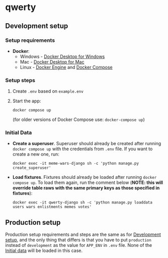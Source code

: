 # qwerty


## Development setup

### Setup requirements

- **Docker**:
    - Windows - [Docker Desktop for Windows](https://docs.docker.com/docker-for-windows/install/)
    - Mac - [Docker Desktop for Mac](https://docs.docker.com/docker-for-mac/install/)
    - Linux - [Docker Engine](https://docs.docker.com/engine/install/#server)
      and [Docker Compose](https://docs.docker.com/compose/install/)

### Setup steps

1. Create `.env` based on `example.env`
2. Start the app:

   `docker compose up`

   (for older versions of Docker Compose use: `docker-compose up`)

### Initial Data

- **Create a superuser**. Superuser should already be created after running `docker compose up`
  with the credentials from `.env` file. If you want to create a new one, run:

  `docker exec -it meme-wars-django sh -c 'python manage.py create_superuser'`


- **Load fixtures**. Fixtures should already be loaded after running `docker compose up`.
  To load them again, run the comment below (**NOTE: this will override table raws with the same
  primary keys as those specified in fixtures**):

  `docker exec -it qwerty-django sh -c 'python manage.py loaddata users wars enlistments memes votes'`


## Production setup

Production setup requirements and steps are the same as for [Development setup](#development-setup), 
and the only thing that differs is that you have to put `production` instead of `development` as the 
value for `APP_ENV` in `.env` file. None of the [Initial data](#initial-data) will be loaded
in this case.

